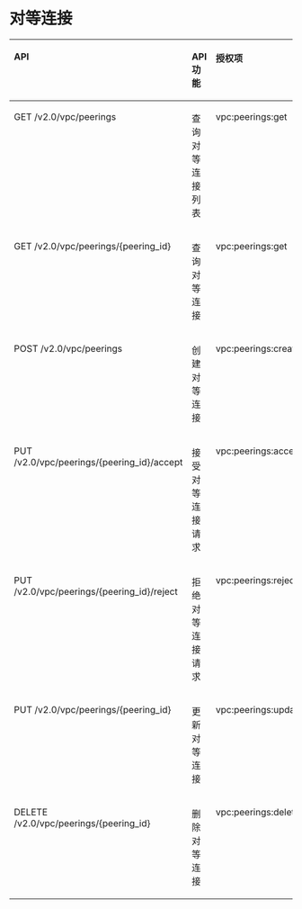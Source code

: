 # 对等连接<a name="ZH-CN_TOPIC_0143127421"></a>

<a name="table967413133817"></a>
<table><thead align="left"><tr id="row9708231163820"><th class="cellrowborder" valign="top" width="37%" id="mcps1.1.5.1.1"><p id="p1970823143813"><a name="p1970823143813"></a><a name="p1970823143813"></a>API</p>
</th>
<th class="cellrowborder" valign="top" width="22%" id="mcps1.1.5.1.2"><p id="p12638211185918"><a name="p12638211185918"></a><a name="p12638211185918"></a>API功能</p>
</th>
<th class="cellrowborder" valign="top" width="15%" id="mcps1.1.5.1.3"><p id="p137081931143810"><a name="p137081931143810"></a><a name="p137081931143810"></a>授权项</p>
</th>
<th class="cellrowborder" valign="top" width="26%" id="mcps1.1.5.1.4"><p id="p1366363695811"><a name="p1366363695811"></a><a name="p1366363695811"></a>授权项作用域</p>
</th>
</tr>
</thead>
<tbody><tr id="row197081331113817"><td class="cellrowborder" valign="top" width="37%" headers="mcps1.1.5.1.1 "><p id="p143974820139"><a name="p143974820139"></a><a name="p143974820139"></a>GET /v2.0/vpc/peerings</p>
</td>
<td class="cellrowborder" valign="top" width="22%" headers="mcps1.1.5.1.2 "><p id="p7482131816133"><a name="p7482131816133"></a><a name="p7482131816133"></a>查询对等连接列表</p>
</td>
<td class="cellrowborder" valign="top" width="15%" headers="mcps1.1.5.1.3 "><p id="p13892440173820"><a name="p13892440173820"></a><a name="p13892440173820"></a>vpc:peerings:get</p>
</td>
<td class="cellrowborder" valign="top" width="26%" headers="mcps1.1.5.1.4 "><a name="ul66241846203119"></a><a name="ul66241846203119"></a><ul id="ul66241846203119"><li>支持：项目（Project）</li><li>不支持：企业项目（Enterprise Project）</li></ul>
</td>
</tr>
<tr id="row15709203163811"><td class="cellrowborder" valign="top" width="37%" headers="mcps1.1.5.1.1 "><p id="p17649343101319"><a name="p17649343101319"></a><a name="p17649343101319"></a>GET /v2.0/vpc/peerings/{peering_id}</p>
</td>
<td class="cellrowborder" valign="top" width="22%" headers="mcps1.1.5.1.2 "><p id="p1549015468132"><a name="p1549015468132"></a><a name="p1549015468132"></a>查询对等连接</p>
</td>
<td class="cellrowborder" valign="top" width="15%" headers="mcps1.1.5.1.3 "><p id="p1940834512014"><a name="p1940834512014"></a><a name="p1940834512014"></a>vpc:peerings:get</p>
</td>
<td class="cellrowborder" valign="top" width="26%" headers="mcps1.1.5.1.4 "><a name="ul95023481322"></a><a name="ul95023481322"></a><ul id="ul95023481322"><li>支持：项目（Project）</li><li>不支持：企业项目（Enterprise Project）</li></ul>
</td>
</tr>
<tr id="row1670914317388"><td class="cellrowborder" valign="top" width="37%" headers="mcps1.1.5.1.1 "><p id="p181448651411"><a name="p181448651411"></a><a name="p181448651411"></a>POST /v2.0/vpc/peerings</p>
</td>
<td class="cellrowborder" valign="top" width="22%" headers="mcps1.1.5.1.2 "><p id="p8638811165911"><a name="p8638811165911"></a><a name="p8638811165911"></a>创建对等连接</p>
</td>
<td class="cellrowborder" valign="top" width="15%" headers="mcps1.1.5.1.3 "><p id="p1724712431387"><a name="p1724712431387"></a><a name="p1724712431387"></a>vpc:peerings:create</p>
</td>
<td class="cellrowborder" valign="top" width="26%" headers="mcps1.1.5.1.4 "><a name="ul15513950173211"></a><a name="ul15513950173211"></a><ul id="ul15513950173211"><li>支持：项目（Project）</li><li>不支持：企业项目（Enterprise Project）</li></ul>
</td>
</tr>
<tr id="row6709163118385"><td class="cellrowborder" valign="top" width="37%" headers="mcps1.1.5.1.1 "><p id="p206275422143"><a name="p206275422143"></a><a name="p206275422143"></a>PUT /v2.0/vpc/peerings/{peering_id}/accept</p>
</td>
<td class="cellrowborder" valign="top" width="22%" headers="mcps1.1.5.1.2 "><p id="p135991634111413"><a name="p135991634111413"></a><a name="p135991634111413"></a>接受对等连接请求</p>
</td>
<td class="cellrowborder" valign="top" width="15%" headers="mcps1.1.5.1.3 "><p id="p383524711173"><a name="p383524711173"></a><a name="p383524711173"></a>vpc:peerings:accept</p>
</td>
<td class="cellrowborder" valign="top" width="26%" headers="mcps1.1.5.1.4 "><a name="ul33641652103217"></a><a name="ul33641652103217"></a><ul id="ul33641652103217"><li>支持：项目（Project）</li><li>不支持：企业项目（Enterprise Project）</li></ul>
</td>
</tr>
<tr id="row1821415719143"><td class="cellrowborder" valign="top" width="37%" headers="mcps1.1.5.1.1 "><p id="p11214957111419"><a name="p11214957111419"></a><a name="p11214957111419"></a>PUT /v2.0/vpc/peerings/{peering_id}/reject</p>
</td>
<td class="cellrowborder" valign="top" width="22%" headers="mcps1.1.5.1.2 "><p id="p1921455713144"><a name="p1921455713144"></a><a name="p1921455713144"></a>拒绝对等连接请求</p>
</td>
<td class="cellrowborder" valign="top" width="15%" headers="mcps1.1.5.1.3 "><p id="p02142057171419"><a name="p02142057171419"></a><a name="p02142057171419"></a>vpc:peerings:reject</p>
</td>
<td class="cellrowborder" valign="top" width="26%" headers="mcps1.1.5.1.4 "><a name="ul117422611618"></a><a name="ul117422611618"></a><ul id="ul117422611618"><li>支持：项目（Project）</li><li>不支持：企业项目（Enterprise Project）</li></ul>
</td>
</tr>
<tr id="row134257015151"><td class="cellrowborder" valign="top" width="37%" headers="mcps1.1.5.1.1 "><p id="p13307113415152"><a name="p13307113415152"></a><a name="p13307113415152"></a>PUT /v2.0/vpc/peerings/{peering_id}</p>
</td>
<td class="cellrowborder" valign="top" width="22%" headers="mcps1.1.5.1.2 "><p id="p74251013151"><a name="p74251013151"></a><a name="p74251013151"></a>更新对等连接</p>
</td>
<td class="cellrowborder" valign="top" width="15%" headers="mcps1.1.5.1.3 "><p id="p2720085191"><a name="p2720085191"></a><a name="p2720085191"></a>vpc:peerings:update</p>
</td>
<td class="cellrowborder" valign="top" width="26%" headers="mcps1.1.5.1.4 "><a name="ul758314891613"></a><a name="ul758314891613"></a><ul id="ul758314891613"><li>支持：项目（Project）</li><li>不支持：企业项目（Enterprise Project）</li></ul>
</td>
</tr>
<tr id="row629817252151"><td class="cellrowborder" valign="top" width="37%" headers="mcps1.1.5.1.1 "><p id="p1629862511519"><a name="p1629862511519"></a><a name="p1629862511519"></a>DELETE /v2.0/vpc/peerings/{peering_id}</p>
</td>
<td class="cellrowborder" valign="top" width="22%" headers="mcps1.1.5.1.2 "><p id="p1129816255153"><a name="p1129816255153"></a><a name="p1129816255153"></a>删除对等连接</p>
</td>
<td class="cellrowborder" valign="top" width="15%" headers="mcps1.1.5.1.3 "><p id="p1381162919184"><a name="p1381162919184"></a><a name="p1381162919184"></a>vpc:peerings:delete</p>
</td>
<td class="cellrowborder" valign="top" width="26%" headers="mcps1.1.5.1.4 "><a name="ul14304121011169"></a><a name="ul14304121011169"></a><ul id="ul14304121011169"><li>支持：项目（Project）</li><li>不支持：企业项目（Enterprise Project）</li></ul>
</td>
</tr>
</tbody>
</table>

